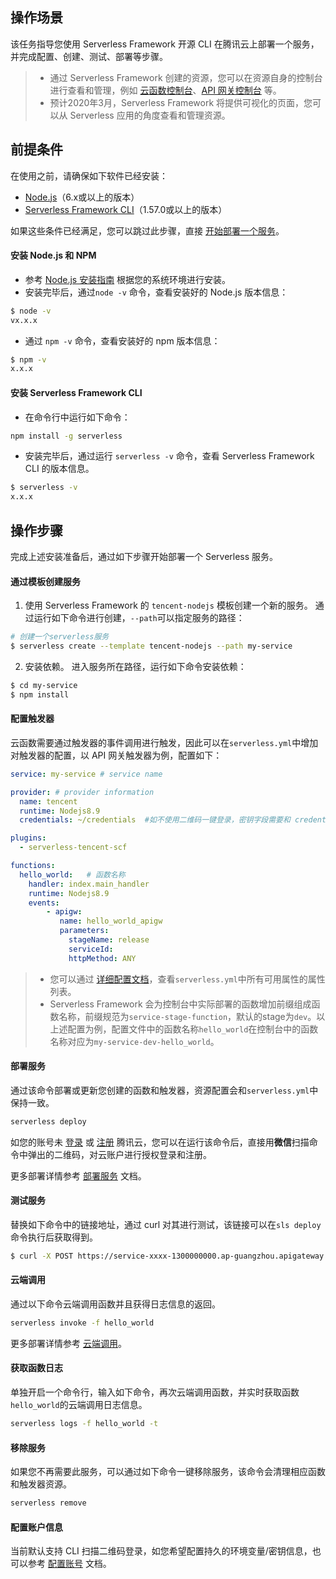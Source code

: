 ## 操作场景
该任务指导您使用 Serverless Framework 开源 CLI 在腾讯云上部署一个服务，并完成配置、创建、测试、部署等步骤。
>
>- 通过 Serverless Framework 创建的资源，您可以在资源自身的控制台进行查看和管理，例如 [云函数控制台](https://console.cloud.tencent.com/scf/index?rid=1)、[API 网关控制台](https://console.cloud.tencent.com/apigateway/index?rid=1) 等。
>- 预计2020年3月，Serverless Framework 将提供可视化的页面，您可以从 Serverless 应用的角度查看和管理资源。

## 前提条件
在使用之前，请确保如下软件已经安装：
- [Node.js](#node)（6.x或以上的版本）
- [Serverless Framework CLI](#cli)（1.57.0或以上的版本）

如果这些条件已经满足，您可以跳过此步骤，直接 [开始部署一个服务](#buzhou)。


<span id="node"></span>
#### 安装 Node.js 和 NPM

- 参考 [Node.js 安装指南](https://nodejs.org/zh-cn/download/) 根据您的系统环境进行安装。
- 安装完毕后，通过`node -v` 命令，查看安装好的 Node.js 版本信息：
```sh
$ node -v
vx.x.x
```
- 通过 `npm -v` 命令，查看安装好的 npm 版本信息：
```sh
$ npm -v
x.x.x
```

<span id="cli"></span>
#### 安装 Serverless Framework CLI

- 在命令行中运行如下命令：
```sh
npm install -g serverless
```

- 安装完毕后，通过运行 `serverless -v` 命令，查看 Serverless Framework CLI 的版本信息。
```sh
$ serverless -v
x.x.x
```

<span id="buzhou"></span>
## 操作步骤

完成上述安装准备后，通过如下步骤开始部署一个 Serverless 服务。

#### 通过模板创建服务
1. 使用 Serverless Framework 的 `tencent-nodejs` 模板创建一个新的服务。
通过运行如下命令进行创建，`--path`可以指定服务的路径：
```sh
# 创建一个serverless服务
$ serverless create --template tencent-nodejs --path my-service
```
2. 安装依赖。
进入服务所在路径，运行如下命令安装依赖：
```sh
$ cd my-service
$ npm install
```

#### 配置触发器
云函数需要通过触发器的事件调用进行触发，因此可以在`serverless.yml`中增加对触发器的配置，以 API 网关触发器为例，配置如下：
```yaml
service: my-service # service name

provider: # provider information
  name: tencent
  runtime: Nodejs8.9
  credentials: ~/credentials  #如不使用二维码一键登录，密钥字段需要和 credentials 文件路径一致

plugins:
  - serverless-tencent-scf

functions:
  hello_world:   # 函数名称
    handler: index.main_handler
    runtime: Nodejs8.9
    events:
        - apigw:
           name: hello_world_apigw
           parameters:
             stageName: release
             serviceId:
             httpMethod: ANY
```
>
>- 您可以通过 [详细配置文档](https://github.com/serverless-tencent/serverless-tencent-scf/blob/master/docs/zh/yaml.md)，查看`serverless.yml`中所有可用属性的属性列表。
>- Serverless Framework 会为控制台中实际部署的函数增加前缀组成函数名称，前缀规范为`service-stage-function`，默认的stage为`dev`。以上述配置为例，配置文件中的函数名称`hello_world`在控制台中的函数名称对应为`my-service-dev-hello_world`。


#### 部署服务
通过该命令部署或更新您创建的函数和触发器，资源配置会和`serverless.yml`中保持一致。
```bash
serverless deploy
```

如您的账号未 [登录](https://intl.cloud.tencent.com/login) 或 [注册](https://intl.cloud.tencent.com/register) 腾讯云，您可以在运行该命令后，直接用**微信**扫描命令中弹出的二维码，对云账户进行授权登录和注册。

更多部署详情参考 [部署服务](https://cloud.tencent.com/document/product/1154/38814) 文档。

#### 测试服务

替换如下命令中的链接地址，通过 curl 对其进行测试，该链接可以在`sls deploy`命令执行后获取得到。
```bash
$ curl -X POST https://service-xxxx-1300000000.ap-guangzhou.apigateway.myqcloud.com/release/
```

#### 云端调用

通过以下命令云端调用函数并且获得日志信息的返回。

```bash
serverless invoke -f hello_world
```
更多部署详情参考 [云端调用](https://cloud.tencent.com/document/product/1154/38815)。

#### 获取函数日志

单独开启一个命令行，输入如下命令，再次云端调用函数，并实时获取函数`hello_world`的云端调用日志信息。
```bash
serverless logs -f hello_world -t
```

#### 移除服务

如果您不再需要此服务，可以通过如下命令一键移除服务，该命令会清理相应函数和触发器资源。
```sh
serverless remove
```

#### 配置账户信息
当前默认支持 CLI 扫描二维码登录，如您希望配置持久的环境变量/密钥信息，也可以参考 [配置账号](https://cloud.tencent.com/document/product/1154/38811) 文档。
